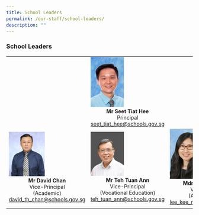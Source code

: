 ```yaml
---
title: School Leaders
permalink: /our-staff/school-leaders/
description: ""
---
```

### School Leaders

|  |  |  |
|---|---|---|
|  | <img src="/images/principal.jpg" style="width:45%"><center><b>Mr Seet Tiat Hee</b><br>Principal<br>seet_tiat_hee@schools.gov.sg</center> |  |
| <img src="/images/vp.jpg" style="width:47%"><center><b>Mr David Chan</b><br>Vice-Principal<br>(Academic)<br>david_th_chan@schools.gov.sg</center> | <img src="/images/sl1.png" style="width:45%"><center><b>Mr Teh Tuan Ann </b><br>Vice-Principal<br>(Vocational Education)<br>teh_tuan_ann@schools.gov.sg</center> | <img src="/images/vp2.jpg" style="width:45%"><center><b>Mdm Lee Kee Meng</b><br>Vice-Principal<br>(Administration)<br>lee_kee_meng@schools.gov.sg</center>|
|  |  |  |
